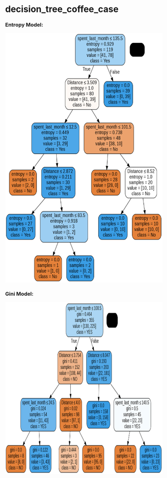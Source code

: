 # decision_tree_coffee_case

### Entropy Model:

<img src="https://github.com/ttariqaziz/decision_tree_coffee_case/blob/main/Entropy_Model.png" width="700" height="800"></img>

### Gini Model:

<img src="https://github.com/ttariqaziz/decision_tree_coffee_case/blob/main/Gini_Model_2.png" width="800" height="550"></img>

